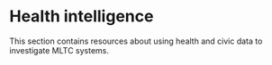 # Health intelligence
This section contains resources about using health and civic data to investigate MLTC systems. 
